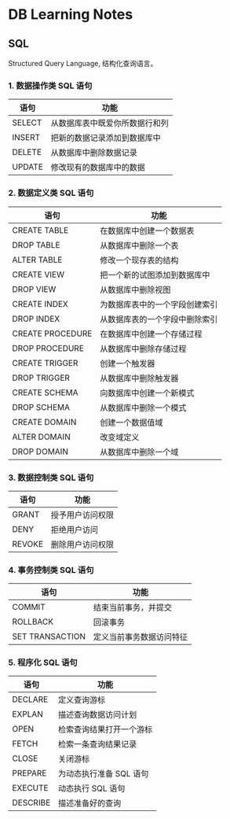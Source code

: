 # DB Learning Notes

## SQL

Structured Query Language, 结构化查询语言。

### 1. 数据操作类 SQL 语句
| 语句 | 功能 | 
| --- | --- |
| SELECT | 从数据库表中既爱你所数据行和列 |
| INSERT | 把新的数据记录添加到数据库中 |
| DELETE | 从数据库中删除数据记录 |
| UPDATE | 修改现有的数据库中的数据 |

### 2. 数据定义类 SQL 语句

| 语句 | 功能 |
|  --- |  --- |
| CREATE TABLE | 在数据库中创建一个数据表 |
| DROP TABLE | 从数据库中删除一个表 |
| ALTER TABLE | 修改一个现存表的结构 |
| CREATE VIEW | 把一个新的试图添加到数据库中 |
| DROP VIEW | 从数据库中删除视图 |
| CREATE INDEX | 为数据库表中的一个字段创建索引 |
| DROP INDEX | 从数据库表的一个字段中删除索引 |
| CREATE PROCEDURE | 在数据库中创建一个存储过程 |
| DROP PROCEDURE | 从数据库中删除存储过程 |
| CREATE TRIGGER | 创建一个触发器 |
| DROP TRIGGER | 从数据库中删除触发器 |
| CREATE SCHEMA | 向数据库中创建一个新模式 |
| DROP SCHEMA | 从数据库中删除一个模式 |
| CREATE DOMAIN | 创建一个数据值域 |
| ALTER DOMAIN | 改变域定义 |
| DROP DOMAIN | 从数据库中删除一个域 |

### 3. 数据控制类 SQL 语句

| 语句 | 功能 |
|  --- |  --- |
| GRANT | 授予用户访问权限 |
| DENY | 拒绝用户访问 |
| REVOKE | 删除用户访问权限 |

### 4. 事务控制类 SQL 语句

| 语句 | 功能 |
| --- | --- |
| COMMIT | 结束当前事务，并提交 |
| ROLLBACK | 回滚事务 |
| SET TRANSACTION | 定义当前事务数据访问特征 |

### 5. 程序化 SQL 语句

| 语句 | 功能 |
| --- | --- |
| DECLARE | 定义查询游标 |
| EXPLAN | 描述查询数据访问计划 |
| OPEN | 检索查询结果打开一个游标 |
| FETCH | 检索一条查询结果记录 |
| CLOSE | 关闭游标 |
| PREPARE | 为动态执行准备 SQL 语句 |
| EXECUTE | 动态执行 SQL 语句 |
| DESCRIBE | 描述准备好的查询 |














